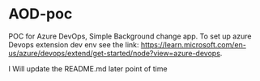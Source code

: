 # AOD-poc
POC for Azure DevOps, Simple Background change app.
To set up azure Devops extension dev env see the link: https://learn.microsoft.com/en-us/azure/devops/extend/get-started/node?view=azure-devops.

I Will update the README.md later point of time